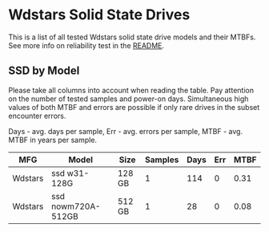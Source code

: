 Wdstars Solid State Drives
==========================

This is a list of all tested Wdstars solid state drive models and their MTBFs. See
more info on reliability test in the [README](https://github.com/linuxhw/SMART).

SSD by Model
------------

Please take all columns into account when reading the table. Pay attention on the
number of tested samples and power-on days. Simultaneous high values of both MTBF
and errors are possible if only rare drives in the subset encounter errors.

Days - avg. days per sample,
Err  - avg. errors per sample,
MTBF - avg. MTBF in years per sample.

| MFG       | Model              | Size   | Samples | Days  | Err   | MTBF |
|-----------|--------------------|--------|---------|-------|-------|------|
| Wdstars   | ssd w31-128G       | 128 GB | 1       | 114   | 0     | 0.31   |
| Wdstars   | ssd nowm720A-512GB | 512 GB | 1       | 28    | 0     | 0.08   |
